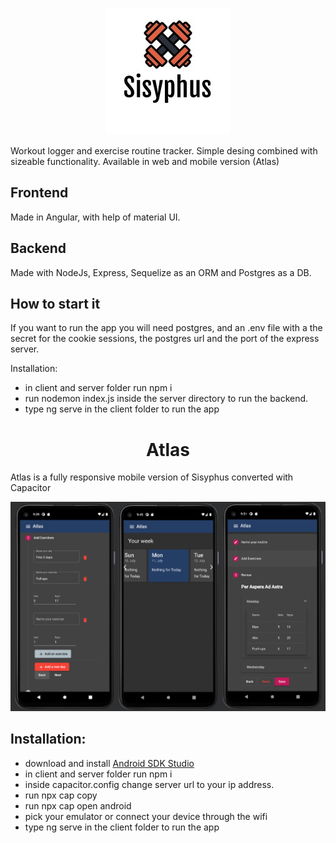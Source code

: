 <h1 align="center"><img src="./1655392900125.jpeg" align="center" /></h1>


Workout logger and exercise routine tracker. Simple desing combined with sizeable functionality. Available in web and mobile version (Atlas)


## Frontend
Made in Angular, with help of material UI.


## Backend
Made with NodeJs, Express, Sequelize as an ORM and Postgres as a DB.



## How to start it
If you want to run the app you will need postgres, and an .env file 
with a the secret for the cookie sessions, the postgres url and the port of the 
express server.

Installation:
  - in client and server folder run npm i
  - run nodemon index.js inside the server directory to run the backend.
  - type ng serve in the client folder to run the app

<h1 align="center"> Atlas </h1>

Atlas is a fully responsive mobile version of Sisyphus converted with Capacitor

![Screenshot](Atlasscreen.png)

## Installation:
  - download and install [Android SDK Studio](#developer.android.com/studio) 
  - in client and server folder run npm i
  - inside capacitor.config change server url to your ip address.
  - run npx cap copy
  - run npx cap open android
  - pick your emulator or connect your device through the wifi
  - type ng serve in the client folder to run the app

